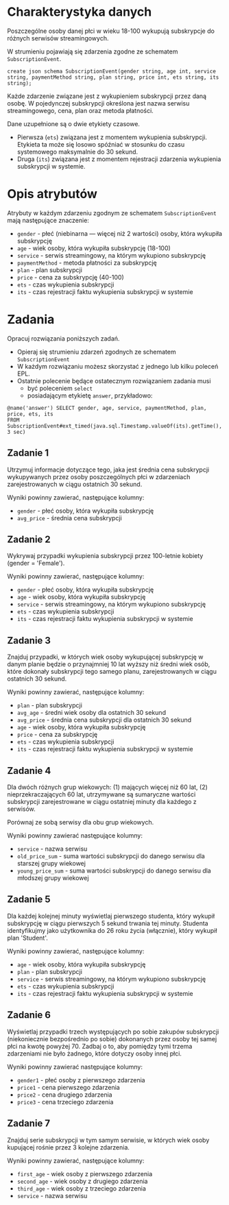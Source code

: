 # Charakterystyka danych
Poszczególne osoby danej płci w wieku 18-100 wykupują subskrypcje do różnych serwisów streamingowych.

W strumieniu pojawiają się zdarzenia zgodne ze schematem `SubscriptionEvent`.

```
create json schema SubscriptionEvent(gender string, age int, service string, paymentMethod string, plan string, price int, ets string, its string);
```

Każde zdarzenie związane jest z wykupieniem subskrypcji przez daną osobę. 
W pojedynczej subskrypcji określona jest nazwa serwisu streamingowego, cena, plan oraz metoda płatności. 

Dane uzupełnione są o dwie etykiety czasowe. 
* Pierwsza (`ets`) związana jest z momentem wykupienia subskrypcji. 
  Etykieta ta może się losowo spóźniać w stosunku do czasu systemowego maksymalnie do 30 sekund.
* Druga (`its`) związana jest z momentem rejestracji zdarzenia wykupienia subskrypcji w systemie.

# Opis atrybutów

Atrybuty w każdym zdarzeniu zgodnym ze schematem `SubscriptionEvent` mają następujące znaczenie:

* `gender` - płeć (niebinarna — więcej niż 2 wartości) osoby, która wykupiła subskrypcję
* `age` - wiek osoby, która wykupiła subskrypcję (18-100)
* `service` - serwis streamingowy, na którym wykupiono subskrypcję
* `paymentMethod` - metoda płatności za subskrypcję
* `plan` - plan subskrypcji
* `price` - cena za subskrypcję (40-100)
* `ets` - czas wykupienia subskrypcji
* `its` - czas rejestracji faktu wykupienia subskrypcji w systemie

# Zadania
Opracuj rozwiązania poniższych zadań. 
* Opieraj się strumieniu zdarzeń zgodnych ze schematem `SubscriptionEvent`
* W każdym rozwiązaniu możesz skorzystać z jednego lub kilku poleceń EPL.
* Ostatnie polecenie będące ostatecznym rozwiązaniem zadania musi 
  * być poleceniem `select` 
  * posiadającym etykietę `answer`, przykładowo:
  
```aidl
@name('answer') SELECT gender, age, service, paymentMethod, plan, price, ets, its
FROM SubscriptionEvent#ext_timed(java.sql.Timestamp.valueOf(its).getTime(), 3 sec)
```

## Zadanie 1
Utrzymuj informacje dotyczące tego, jaka jest średnia cena subskrypcji wykupywanych
przez osoby poszczególnych płci w zdarzeniach zarejestrowanych w ciągu ostatnich 30 sekund.

Wyniki powinny zawierać, następujące kolumny:
- `gender` - płeć osoby, która wykupiła subskrypcję
- `avg_price` - średnia cena subskrypcji

## Zadanie 2
Wykrywaj przypadki wykupienia subskrypcji przez 100-letnie kobiety (gender = 'Female').

Wyniki powinny zawierać, następujące kolumny:
- `gender` - płeć osoby, która wykupiła subskrypcję
- `age` - wiek osoby, która wykupiła subskrypcję
- `service` - serwis streamingowy, na którym wykupiono subskrypcję
- `ets` - czas wykupienia subskrypcji
- `its` - czas rejestracji faktu wykupienia subskrypcji w systemie

## Zadanie 3
Znajduj przypadki, w których wiek osoby wykupującej subskrypcję w danym planie będzie o przynajmniej 10 lat wyższy niż średni wiek osób, które dokonały subskrypcji tego samego planu, zarejestrowanych w ciągu ostatnich 30 sekund.

Wyniki powinny zawierać, następujące kolumny:
- `plan` - plan subskrypcji
- `avg_age` - średni wiek osoby dla ostatnich 30 sekund
- `avg_price` - średnia cena subskrypcji dla ostatnich 30 sekund
- `age` - wiek osoby, która wykupiła subskrypcję
- `price` - cena za subskrypcję
- `ets` - czas wykupienia subskrypcji
- `its` - czas rejestracji faktu wykupienia subskrypcji w systemie

## Zadanie 4
Dla dwóch różnych grup wiekowych: (1) mających więcej niż 60 lat, (2) nieprzekraczających 60 lat, utrzymywane są sumaryczne wartości subskrypcji zarejestrowane w ciągu ostatniej minuty dla każdego z serwisów. 

Porównaj ze sobą serwisy dla obu grup wiekowych. 

Wyniki powinny zawierać następujące kolumny:

- `service` - nazwa serwisu
- `old_price_sum` - suma wartości subskrypcji do danego serwisu dla starszej grupy wiekowej 
- `young_price_sum` - suma wartości subskrypcji do danego serwisu dla młodszej grupy wiekowej 

## Zadanie 5
Dla każdej kolejnej minuty wyświetlaj pierwszego studenta, który wykupił subskrypcję w ciągu pierwszych 5 sekund trwania tej minuty.
Studenta identyfikujmy jako użytkownika do 26 roku życia (włącznie), który wykupił plan 'Student'.

Wyniki powinny zawierać, następujące kolumny:

- `age` - wiek osoby, która wykupiła subskrypcję
- `plan` - plan subskrypcji
- `service` - serwis streamingowy, na którym wykupiono subskrypcję
- `ets` - czas wykupienia subskrypcji
- `its` - czas rejestracji faktu wykupienia subskrypcji w systemie

## Zadanie 6
Wyświetlaj przypadki trzech występujących po sobie zakupów subskrypcji (niekoniecznie bezpośrednio po sobie) dokonanych przez osoby tej samej płci na kwotę powyżej 70. Zadbaj o to, aby pomiędzy tymi trzema zdarzeniami nie było żadnego, które dotyczy osoby innej płci.

Wyniki powinny zawierać następujące kolumny:

- `gender1` - płeć osoby z pierwszego zdarzenia
- `price1` - cena pierwszego zdarzenia
- `price2` - cena drugiego zdarzenia 
- `price3` - cena trzeciego zdarzenia

## Zadanie 7
Znajduj serie subskrypcji w tym samym serwisie, w których wiek osoby 
kupującej rośnie przez 3 kolejne zdarzenia. 

Wyniki powinny zawierać, następujące kolumny:

- `first_age` - wiek osoby z pierwszego zdarzenia
- `second_age` - wiek osoby z drugiego zdarzenia
- `third_age` - wiek osoby z trzeciego zdarzenia
- `service` - nazwa serwisu
